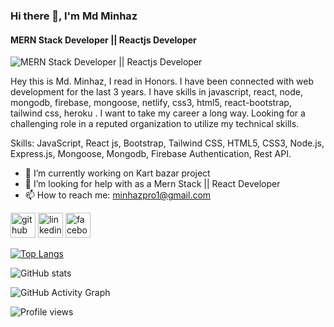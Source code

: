 ### Hi there 👋, I'm Md Minhaz
#### MERN Stack Developer || Reactjs Developer
![MERN Stack Developer || Reactjs Developer](https://img.freepik.com/free-vector/hand-drawn-web-developers_23-2148819604.jpg?w=2000)

Hey this is Md. Minhaz, I read in Honors. I have been connected  with web development for the last 3 years. I  have skills in javascript, react, node, mongodb, firebase, mongoose, netlify, css3, html5, react-bootstrap, tailwind css, heroku . I want to take my career a long way. Looking for a challenging role in a reputed organization to utilize my technical skills.

Skills: JavaScript, React js, Bootstrap, Tailwind CSS, HTML5, CSS3, Node.js, Express.js, Mongoose, Mongodb, Firebase Authentication, Rest API.

- 🔭 I’m currently working on Kart bazar project 
- 🤔 I’m looking for help with as a Mern Stack || React Developer 
- 📫 How to reach me: minhazpro1@gmail.com 


[<img src='https://cdn.jsdelivr.net/npm/simple-icons@3.0.1/icons/github.svg' alt='github' height='40'>](https://github.com/minhazpro3)  [<img src='https://cdn.jsdelivr.net/npm/simple-icons@3.0.1/icons/linkedin.svg' alt='linkedin' height='40'>](https://www.linkedin.com/in/md-minhaz-55a163227//)  [<img src='https://cdn.jsdelivr.net/npm/simple-icons@3.0.1/icons/facebook.svg' alt='facebook' height='40'>](https://www.facebook.com/minhaz.moyna/)  

[![Top Langs](https://github-readme-stats.vercel.app/api/top-langs/?username=minhazpro3)](https://github.com/anuraghazra/github-readme-stats)

![GitHub stats](https://github-readme-stats.vercel.app/api?username=minhazpro3&show_icons=true)  

![GitHub Activity Graph](https://activity-graph.herokuapp.com/graph?username=minhazpro3)  

![Profile views](https://gpvc.arturio.dev/minhazpro3)  
